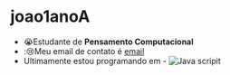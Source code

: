 # joao1anoA
- :sob:Estudante de **Pensamento Computacional**
- ::cry:Meu email de contato é [email](pereira.oliveira17@escola.pr.gov.br)
- Ultimamente estou programando em - ![Java scripit](https://img.shields.io/badge/JavaScript-323330?style=for-the-badge&logo=javascript&logoColor=F7DF1)
